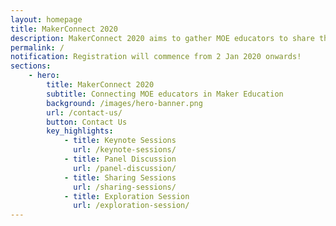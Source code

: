 ```yaml
---
layout: homepage
title: MakerConnect 2020
description: MakerConnect 2020 aims to gather MOE educators to share their insights, practices and experiences in Maker Education.
permalink: /
notification: Registration will commence from 2 Jan 2020 onwards! 
sections:
    - hero:
        title: MakerConnect 2020
        subtitle: Connecting MOE educators in Maker Education
        background: /images/hero-banner.png
        url: /contact-us/
        button: Contact Us
        key_highlights:
            - title: Keynote Sessions
              url: /keynote-sessions/
            - title: Panel Discussion
              url: /panel-discussion/
            - title: Sharing Sessions
              url: /sharing-sessions/
            - title: Exploration Session
              url: /exploration-session/
---
```

